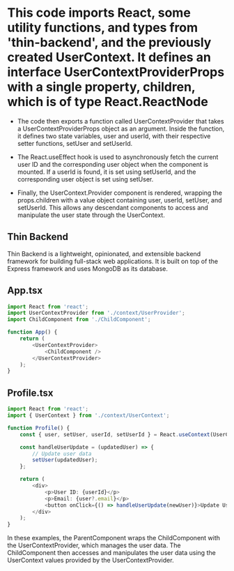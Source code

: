 # This code imports React, some utility functions, and types from 'thin-backend', and the previously created UserContext. It defines an interface UserContextProviderProps with a single property, children, which is of type React.ReactNode

- The code then exports a function called UserContextProvider that takes a UserContextProviderProps object as an argument. Inside the function, it defines two state variables, user and userId, with their respective setter functions, setUser and setUserId.

- The React.useEffect hook is used to asynchronously fetch the current user ID and the corresponding user object when the component is mounted. If a userId is found, it is set using setUserId, and the corresponding user object is set using setUser.

- Finally, the UserContext.Provider component is rendered, wrapping the props.children with a value object containing user, userId, setUser, and setUserId. This allows any descendant components to access and manipulate the user state through the UserContext.

## Thin Backend

Thin Backend is a lightweight, opinionated, and extensible backend framework for building full-stack web applications. It is built on top of the Express framework and uses MongoDB as its database.

## App.tsx

```typescript
import React from 'react';
import UserContextProvider from './context/UserProvider';
import ChildComponent from './ChildComponent';

function App() {
    return (
        <UserContextProvider>
            <ChildComponent />
        </UserContextProvider>
    );
}
```

## Profile.tsx

```typescript
import React from 'react';
import { UserContext } from './context/UserContext';

function Profile() {
    const { user, setUser, userId, setUserId } = React.useContext(UserContext);

    const handleUserUpdate = (updatedUser) => {
        // Update user data
        setUser(updatedUser);
    };

    return (
        <div>
            <p>User ID: {userId}</p>
            <p>Email: {user?.email}</p>
            <button onClick={() => handleUserUpdate(newUser)}>Update User</button>
        </div>
    );
}
```

In these examples, the ParentComponent wraps the ChildComponent with the UserContextProvider, which manages the user data. The ChildComponent then accesses and manipulates the user data using the UserContext values provided by the UserContextProvider.
